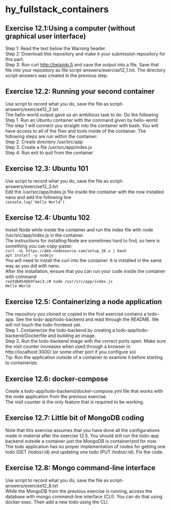 # hy_fullstack_containers

## Exercise 12.1:Using a computer (without graphical user interface)

Step 1: Read the text below the Warning header.  
Step 2: Download this repository and make it your submission repository for this part.  
Step 3: Run curl http://helsinki.fi and save the output into a file. Save that file into your repository as file script-answers/exercise12_1.txt. The directory script-answers was created in the previous step.

## Exercise 12.2: Running your second container

Use script to record what you do, save the file as script-answers/exercise12_2.txt  
The hello-world output gave us an ambitious task to do. Do the following  
Step 1. Run an Ubuntu container with the command given by hello-world  
The step 1 will connect you straight into the container with bash. You will have access to all of the files and tools inside of the container. The following steps are run within the container:  
Step 2. Create directory /usr/src/app  
Step 3. Create a file /usr/src/app/index.js  
Step 4. Run exit to quit from the container

## Exercise 12.3: Ubuntu 101

Use script to record what you do, save the file as script-answers/exercise12_3.txt  
Edit the /usr/src/app/index.js file inside the container with the now installed nano and add the following line  
`console.log('Hello World')`

## Exercise 12.4: Ubuntu 102

Install Node while inside the container and run the index file with node /usr/src/app/index.js in the container.  
The instructions for installing Node are sometimes hard to find, so here is something you can copy-paste:  
`curl -sL https://deb.nodesource.com/setup_16.x | bash `  
`apt install -y nodejs `  
You will need to install the curl into the container. It is installed in the same way as you did with nano.  
After the installation, ensure that you can run your code inside the container with command  
`root@b8548b9faec3:/# node /usr/src/app/index.js`  
`Hello World `

## Exercise 12.5: Containerizing a node application

The repository you cloned or copied in the first exercise contains a todo-app. See the todo-app/todo-backend and read through the README. We will not touch the todo-frontend yet.  
Step 1. Containerize the todo-backend by creating a todo-app/todo-backend/Dockerfile and building an image.  
Step 2. Run the todo-backend image with the correct ports open. Make sure the visit counter increases when used through a browser in http://localhost:3000/ (or some other port if you configure so)  
Tip: Run the application outside of a container to examine it before starting to containerize.

## Exercise 12.6: docker-compose
Create a todo-app/todo-backend/docker-compose.yml file that works with the node application from the previous exercise.  
The visit counter is the only feature that is required to be working.  

## Exercise 12.7: Little bit of MongoDB coding
Note that this exercise assumes that you have done all the configurations made in material after the exercise 12.5. You should still run the todo-app backend outside a container just the MongoDB is containerized for now.  
The todo application has no proper implementation of routes for getting one todo (GET /todos/:id) and updating one todo (PUT /todos/:id). Fix the code.

## Exercise 12.8: Mongo command-line interface
Use script to record what you do, save the file as script-answers/exercise12_8.txt  
While the MongoDB from the previous exercise is running, access the database with mongo command-line interface (CLI). You can do that using docker exec. Then add a new todo using the CLI.
